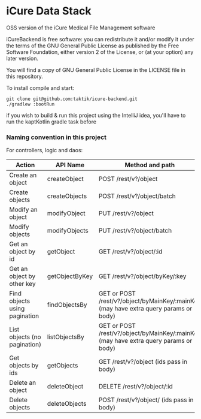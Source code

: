 # iCure Data Stack
OSS version of the iCure Medical File Management software

iCureBackend is free software: you can redistribute it and/or modify
it under the terms of the GNU General Public License as published by
the Free Software Foundation, either version 2 of the License, or
(at your option) any later version.

You will find a copy of GNU General Public License in the LICENSE file in this repository.

To install compile and start:

```
git clone git@github.com:taktik/icure-backend.git
./gradlew :bootRun
```

if you wish to build & run this project using the IntelliJ idea, you'll have to run the kaptKotlin gradle task before

### Naming convention in this project

For controllers, logic and daos:

|  Action                       |  API Name       | Method and path |
|-------------------------------|-----------------|-----------------|
| Create an object              |  createObject   | POST /rest/v?/object |
| Create objects                |  createObjects  | POST /rest/v?/object/batch |
| Modify an object              |  modifyObject   | PUT /rest/v?/object |
| Modify objects                |  modifyObjects  | PUT /rest/v?/object/batch |
| Get an object by id           |  getObject      | GET /rest/v?/object/:id |
| Get an object by other key    |  getObjectByKey | GET /rest/v?/object/byKey/:key |
| Find objects using pagination |  findObjectsBy  | GET or POST /rest/v?/object/byMainKey/:mainKey (may have extra query params or body)|
| List objects (no pagination)  |  listObjectsBy  | GET or POST /rest/v?/object/byMainKey/:mainKey (may have extra query params or body)|
| Get objects by ids | getObjects| GET /rest/v?/object (ids pass in body) |
| Delete an object | deleteObject | DELETE /rest/v?/object/:id |
| Delete objects | deleteObjects | POST /rest/v?/object/ (ids pass in body) |

